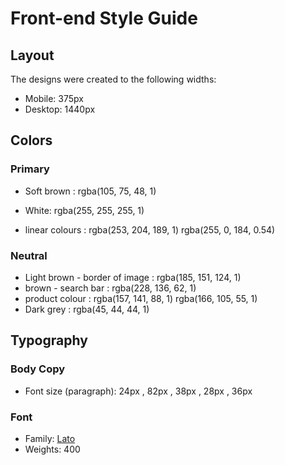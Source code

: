 # Front-end Style Guide

## Layout

The designs were created to the following widths:

- Mobile: 375px
- Desktop: 1440px

## Colors

### Primary

- Soft brown : rgba(105, 75, 48, 1)
- White: rgba(255, 255, 255, 1)

- linear colours : rgba(253, 204, 189, 1) rgba(255, 0, 184, 0.54)

### Neutral

- Light brown - border of image : rgba(185, 151, 124, 1)
- brown - search bar : rgba(228, 136, 62, 1)
- product colour : rgba(157, 141, 88, 1) rgba(166, 105, 55, 1)
- Dark grey : rgba(45, 44, 44, 1)

## Typography

### Body Copy

- Font size (paragraph): 24px , 82px , 38px , 28px , 36px 

### Font

- Family: [Lato](https://fonts.google.com/specimen/Lato?query=Lato)
- Weights: 400
